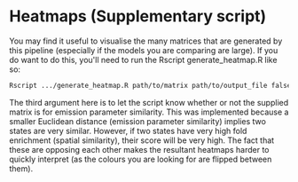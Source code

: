 # Heatmaps (Supplementary script)

You may find it useful to visualise the many matrices that are generated by
this pipeline (especially if the models you are comparing are large). If you do
want to do this, you'll need to run the Rscript generate_heatmap.R like so:

```bash
Rscript .../generate_heatmap.R path/to/matrix path/to/output_file false
```

The third argument here is to let the script know whether or not the supplied
matrix is for emission parameter similarity. This was implemented because a
smaller Euclidean distance (emission parameter similarity) implies two states
are very similar. However, if two states have very high fold enrichment
(spatial similarity), their score will be very high. The fact that these are
opposing each other makes the resultant heatmaps harder to quickly interpret
(as the colours you are looking for are flipped between them).
